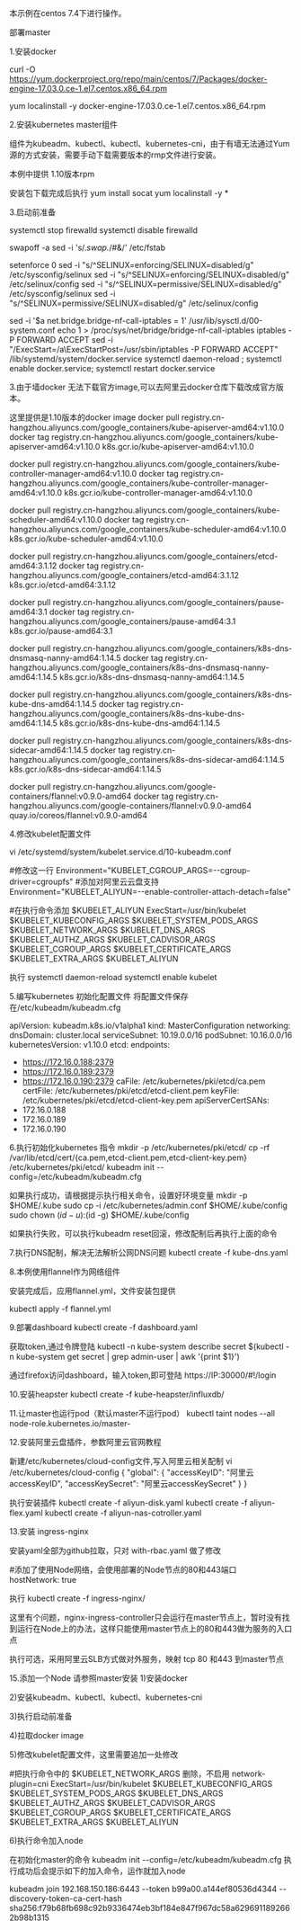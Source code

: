 本示例在centos 7.4下进行操作。

部署master

1.安装docker

curl -O https://yum.dockerproject.org/repo/main/centos/7/Packages/docker-engine-17.03.0.ce-1.el7.centos.x86_64.rpm

yum localinstall -y docker-engine-17.03.0.ce-1.el7.centos.x86_64.rpm

2.安装kubernetes master组件

组件为kubeadm、kubectl、kubectl、kubernetes-cni，由于有墙无法通过Yum源的方式安装，需要手动下载需要版本的rmp文件进行安装。

本例中提供 1.10版本rpm

安装包下载完成后执行
yum install socat
yum localinstall -y *

3.启动前准备

systemctl stop firewalld
systemctl disable firewalld

swapoff -a 
sed -i 's/.*swap.*/#&/' /etc/fstab

setenforce  0 
sed -i "s/^SELINUX=enforcing/SELINUX=disabled/g" /etc/sysconfig/selinux 
sed -i "s/^SELINUX=enforcing/SELINUX=disabled/g" /etc/selinux/config 
sed -i "s/^SELINUX=permissive/SELINUX=disabled/g" /etc/sysconfig/selinux 
sed -i "s/^SELINUX=permissive/SELINUX=disabled/g" /etc/selinux/config  

sed -i '$a net.bridge.bridge-nf-call-iptables = 1' /usr/lib/sysctl.d/00-system.conf
echo 1 > /proc/sys/net/bridge/bridge-nf-call-iptables
iptables -P FORWARD ACCEPT
sed -i "/ExecStart=/a\ExecStartPost=/usr/sbin/iptables -P FORWARD ACCEPT" /lib/systemd/system/docker.service
systemctl daemon-reload ; systemctl enable  docker.service; systemctl restart docker.service

3.由于墙docker 无法下载官方image,可以去阿里云docker仓库下载改成官方版本。

这里提供是1.10版本的docker image
docker pull registry.cn-hangzhou.aliyuncs.com/google_containers/kube-apiserver-amd64:v1.10.0
docker tag registry.cn-hangzhou.aliyuncs.com/google_containers/kube-apiserver-amd64:v1.10.0 k8s.gcr.io/kube-apiserver-amd64:v1.10.0

docker pull registry.cn-hangzhou.aliyuncs.com/google_containers/kube-controller-manager-amd64:v1.10.0
docker tag registry.cn-hangzhou.aliyuncs.com/google_containers/kube-controller-manager-amd64:v1.10.0 k8s.gcr.io/kube-controller-manager-amd64:v1.10.0

docker pull registry.cn-hangzhou.aliyuncs.com/google_containers/kube-scheduler-amd64:v1.10.0
docker tag registry.cn-hangzhou.aliyuncs.com/google_containers/kube-scheduler-amd64:v1.10.0 k8s.gcr.io/kube-scheduler-amd64:v1.10.0

docker pull registry.cn-hangzhou.aliyuncs.com/google_containers/etcd-amd64:3.1.12
docker tag registry.cn-hangzhou.aliyuncs.com/google_containers/etcd-amd64:3.1.12 k8s.gcr.io/etcd-amd64:3.1.12

docker pull registry.cn-hangzhou.aliyuncs.com/google_containers/pause-amd64:3.1
docker tag registry.cn-hangzhou.aliyuncs.com/google_containers/pause-amd64:3.1 k8s.gcr.io/pause-amd64:3.1

docker pull registry.cn-hangzhou.aliyuncs.com/google_containers/k8s-dns-dnsmasq-nanny-amd64:1.14.5
docker tag registry.cn-hangzhou.aliyuncs.com/google_containers/k8s-dns-dnsmasq-nanny-amd64:1.14.5 k8s.gcr.io/k8s-dns-dnsmasq-nanny-amd64:1.14.5

docker pull registry.cn-hangzhou.aliyuncs.com/google_containers/k8s-dns-kube-dns-amd64:1.14.5
docker tag registry.cn-hangzhou.aliyuncs.com/google_containers/k8s-dns-kube-dns-amd64:1.14.5 k8s.gcr.io/k8s-dns-kube-dns-amd64:1.14.5

docker pull registry.cn-hangzhou.aliyuncs.com/google_containers/k8s-dns-sidecar-amd64:1.14.5
docker tag registry.cn-hangzhou.aliyuncs.com/google_containers/k8s-dns-sidecar-amd64:1.14.5 k8s.gcr.io/k8s-dns-sidecar-amd64:1.14.5

docker pull registry.cn-hangzhou.aliyuncs.com/google-containers/flannel:v0.9.0-amd64
docker tag registry.cn-hangzhou.aliyuncs.com/google-containers/flannel:v0.9.0-amd64 quay.io/coreos/flannel:v0.9.0-amd64


4.修改kubelet配置文件

vi /etc/systemd/system/kubelet.service.d/10-kubeadm.conf

#修改这一行
Environment="KUBELET_CGROUP_ARGS=--cgroup-driver=cgroupfs"
#添加对阿里云云盘支持
Environment="KUBELET_ALIYUN=--enable-controller-attach-detach=false"

#在执行命令添加 $KUBELET_ALIYUN
ExecStart=/usr/bin/kubelet $KUBELET_KUBECONFIG_ARGS $KUBELET_SYSTEM_PODS_ARGS $KUBELET_NETWORK_ARGS $KUBELET_DNS_ARGS $KUBELET_AUTHZ_ARGS $KUBELET_CADVISOR_ARGS $KUBELET_CGROUP_ARGS $KUBELET_CERTIFICATE_ARGS $KUBELET_EXTRA_ARGS $KUBELET_ALIYUN

执行
systemctl daemon-reload
systemctl enable kubelet


5.编写kubernetes 初始化配置文件
将配置文件保存在/etc/kubeadm/kubeadm.cfg

apiVersion: kubeadm.k8s.io/v1alpha1
kind: MasterConfiguration
networking:
  dnsDomain: cluster.local
  serviceSubnet: 10.19.0.0/16
  podSubnet: 10.16.0.0/16
kubernetesVersion: v1.10.0
etcd:
  endpoints:
  - https://172.16.0.188:2379
  - https://172.16.0.189:2379
  - https://172.16.0.190:2379
  caFile: /etc/kubernetes/pki/etcd/ca.pem
  certFile: /etc/kubernetes/pki/etcd/etcd-client.pem
  keyFile: /etc/kubernetes/pki/etcd/etcd-client-key.pem
apiServerCertSANs:
  - 172.16.0.188
  - 172.16.0.189
  - 172.16.0.190

6.执行初始化kubernetes 指令
mkdir -p /etc/kubernetes/pki/etcd/
cp -rf /var/lib/etcd/cert/{ca.pem,etcd-client.pem,etcd-client-key.pem} /etc/kubernetes/pki/etcd/
kubeadm init --config=/etc/kubeadm/kubeadm.cfg

如果执行成功，请根据提示执行相关命令，设置好环境变量
  mkdir -p $HOME/.kube
  sudo cp -i /etc/kubernetes/admin.conf $HOME/.kube/config
  sudo chown $(id -u):$(id -g) $HOME/.kube/config

如果执行失败，可以执行kubeadm reset回滚，修改配制后再执行上面的命令

7.执行DNS配制，解决无法解析公网DNS问题
kubectl create -f kube-dns.yaml

8.本例使用flannel作为网络组件

安装完成后，应用flannel.yml，文件安装包提供

kubectl apply -f flannel.yml

9.部署dashboard
kubectl create -f dashboard.yaml

获取token,通过令牌登陆
kubectl -n kube-system describe secret $(kubectl -n kube-system get secret | grep admin-user | awk '{print $1}')

通过firefox访问dashboard，输入token,即可登陆
https://IP:30000/#!/login

10.安装heapster
kubectl create -f kube-heapster/influxdb/

11.让master也运行pod（默认master不运行pod）
kubectl taint nodes --all node-role.kubernetes.io/master-

12.安装阿里云盘插件，参数阿里云官网教程

新建/etc/kubernetes/cloud-config文件,写入阿里云相关配制
vi /etc/kubernetes/cloud-config
{
    "global": {
     "accessKeyID": "阿里云accessKeyID",
     "accessKeySecret": "阿里云accessKeySecret"
   }
}

执行安装插件
kubectl create -f aliyun-disk.yaml
kubectl create -f aliyun-flex.yaml
kubectl create -f aliyun-nas-cotroller.yaml

13.安装 ingress-nginx

安装yaml全部为github拉取，只对 with-rbac.yaml 做了修改

#添加了使用Node网络，会使用部署的Node节点的80和443端口   
hostNetwork: true

执行
kubectl create -f ingress-nginx/

这里有个问题，nginx-ingress-controller只会运行在master节点上，暂时没有找到运行在Node上的办法，这样只能使用master节点上的80和443做为服务的入口点

执行可选，采用阿里云SLB方式做对外服务，映射 tcp 80 和443 到master节点


15.添加一个Node
请参照master安装
1)安装docker

2)安装kubeadm、kubectl、kubectl、kubernetes-cni

3)执行启动前准备

4)拉取docker image

5)修改kubelet配置文件，这里需要追加一处修改

#把执行命令中的 $KUBELET_NETWORK_ARGS 删除，不启用 network-plugin=cni
ExecStart=/usr/bin/kubelet $KUBELET_KUBECONFIG_ARGS $KUBELET_SYSTEM_PODS_ARGS $KUBELET_DNS_ARGS $KUBELET_AUTHZ_ARGS $KUBELET_CADVISOR_ARGS $KUBELET_CGROUP_ARGS $KUBELET_CERTIFICATE_ARGS $KUBELET_EXTRA_ARGS $KUBELET_ALIYUN

6)执行命令加入node

在初始化master的命令 kubeadm init --config=/etc/kubeadm/kubeadm.cfg 执行成功后会提示如下的加入命令，运作就加入node

kubeadm join 192.168.150.186:6443 --token b99a00.a144ef80536d4344 --discovery-token-ca-cert-hash sha256:f79b68fb698c92b9336474eb3bf184e847f967dc58a6296911892662b98b1315















